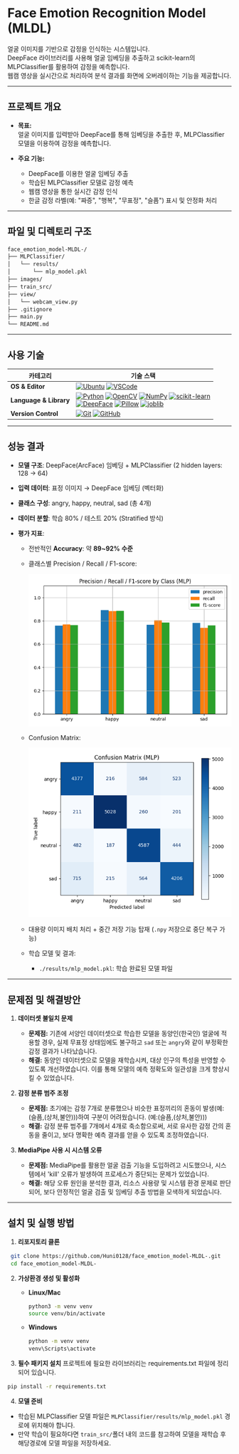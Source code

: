 # Face Emotion Recognition Model (MLDL)

얼굴 이미지를 기반으로 감정을 인식하는 시스템입니다.  
DeepFace 라이브러리를 사용해 얼굴 임베딩을 추출하고 scikit-learn의 MLPClassifier를 활용하여 감정을 예측합니다.  
웹캠 영상을 실시간으로 처리하여 분석 결과를 화면에 오버레이하는 기능을 제공합니다.

---

## 프로젝트 개요

- **목표:**  
  얼굴 이미지를 입력받아 DeepFace를 통해 임베딩을 추출한 후, MLPClassifier 모델을 이용하여 감정을 예측합니다.

- **주요 기능:**  
  - DeepFace를 이용한 얼굴 임베딩 추출  
  - 학습된 MLPClassifier 모델로 감정 예측  
  - 웹캠 영상을 통한 실시간 감정 인식  
  - 한글 감정 라벨(예: "짜증", "행복", "무표정", "슬픔") 표시 및 안정화 처리

---

## 파일 및 디렉토리 구조
```bash
face_emotion_model-MLDL-/
├── MLPClassifier/
│   └── results/
│       └── mlp_model.pkl
├── images/
├── train_src/
├── view/
│   └── webcam_view.py
├── .gitignore
├── main.py
└── README.md
```

---

## 사용 기술
| **카테고리**           | **기술 스택**                                                                                                                                                                                                                                                                                         |
|------------------------|--------------------------------------------------------------------------------------------------------------------------------------------------------------------------------------------------------------------------------------------------------------------------------------------------------|
| **OS & Editor**        | [![Ubuntu](https://img.shields.io/badge/OS-Ubuntu-E95420?style=flat-square&logo=Ubuntu&logoColor=white)](https://ubuntu.com/) [![VSCode](https://img.shields.io/badge/Editor-VSCode-007ACC?style=flat-square&logo=VisualStudioCode&logoColor=white)](https://code.visualstudio.com/)  |
| **Language & Library** | [![Python](https://img.shields.io/badge/Python-3776AB?style=flat-square&logo=Python&logoColor=white)](https://www.python.org/) [![OpenCV](https://img.shields.io/badge/OpenCV-5C3EE8?style=flat-square&logo=OpenCV&logoColor=white)](https://opencv.org/) [![NumPy](https://img.shields.io/badge/NumPy-013243?style=flat-square&logo=NumPy&logoColor=white)](https://numpy.org/) [![scikit-learn](https://img.shields.io/badge/scikit--learn-F7931E?style=flat-square&logo=scikit-learn&logoColor=white)](https://scikit-learn.org/) <br> [![DeepFace](https://img.shields.io/badge/DeepFace-3C3C3C?style=flat-square)](https://github.com/serengil/deepface) [![Pillow](https://img.shields.io/badge/Pillow-ED5C5C?style=flat-square&logo=Pillow&logoColor=white)](https://python-pillow.org/) [![joblib](https://img.shields.io/badge/joblib-4CAF50?style=flat-square)](https://joblib.readthedocs.io/) |
| **Version Control**    | [![Git](https://img.shields.io/badge/Git-F05032?style=flat-square&logo=Git&logoColor=white)](https://git-scm.com/) [![GitHub](https://img.shields.io/badge/GitHub-181717?style=flat-square&logo=GitHub&logoColor=white)](https://github.com/)||

---

## 성능 결과

- **모델 구조**: DeepFace(ArcFace) 임베딩 + MLPClassifier (2 hidden layers: 128 → 64)
- **입력 데이터**: 표정 이미지 → DeepFace 임베딩 (벡터화)
- **클래스 구성**: angry, happy, neutral, sad (총 4개)
- **데이터 분할**: 학습 80% / 테스트 20% (Stratified 방식)

- **평가 지표**:
  - 전반적인 **Accuracy**: 약 **89~92% 수준**
  - 클래스별 Precision / Recall / F1-score:

    <img src="./images/classification_report_bar.png" alt="Classification Report" width="600"/>

  - Confusion Matrix:

    <img src="./images/confusion_matrix.png" alt="Confusion Matrix" width="600"/>

  - 대용량 이미지 배치 처리 + 중간 저장 기능 탑재 (`.npy` 저장으로 중단 복구 가능)
  - 학습 모델 및 결과:
    - `./results/mlp_model.pkl`: 학습 완료된 모델 파일
      
---

## 문제점 및 해결방안

1. **데이터셋 불일치 문제**  
   - **문제점:** 기존에 서양인 데이터셋으로 학습한 모델을 동양인(한국인) 얼굴에 적용할 경우, 실제 무표정 상태임에도 불구하고 `sad` 또는 `angry`와 같이 부정확한 감정 결과가 나타났습니다.  
   - **해결:** 동양인 데이터셋으로 모델을 재학습시켜, 대상 인구의 특성을 반영할 수 있도록 개선하였습니다. 이를 통해 모델의 예측 정확도와 일관성을 크게 향상시킬 수 있었습니다.

2. **감정 분류 범주 조정**  
   - **문제점:** 초기에는 감정 7개로 분류했으나 비슷한 표정끼리의 혼동이 발생(예:(슬픔,(상처,불안)))하여 구분이 어려웠습니다. (예:(슬픔,(상처,불안)))
   - **해결:** 감정 분류 범주를 7개에서 4개로 축소함으로써, 서로 유사한 감정 간의 혼동을 줄이고, 보다 명확한 예측 결과를 얻을 수 있도록 조정하였습니다.

3. **MediaPipe 사용 시 시스템 오류**  
   - **문제점:** MediaPipe를 활용한 얼굴 검출 기능을 도입하려고 시도했으나, 시스템에서 'kill' 오류가 발생하여 프로세스가 중단되는 문제가 있었습니다.  
   - **해결:** 해당 오류 원인을 분석한 결과, 리소스 사용량 및 시스템 환경 문제로 판단되어, 보다 안정적인 얼굴 검출 및 임베딩 추출 방법을 모색하게 되었습니다.

---

## 설치 및 실행 방법

1. **리포지토리 클론**
   
  ```bash
   git clone https://github.com/Huni0128/face_emotion_model-MLDL-.git
   cd face_emotion_model-MLDL-
   ```
2. **가상환경 생성 및 활성화**

   - **Linux/Mac**
     ```bash
     python3 -m venv venv
     source venv/bin/activate
     ```
   - **Windows**
     ```bash
     python -m venv venv
     venv\Scripts\activate
     ```
3. **필수 패키지 설치**
  프로젝트에 필요한 라이브러리는 requirements.txt 파일에 정리되어 있습니다.
  ```bash
  pip install -r requirements.txt
  ```
4. **모델 준비**
  - 학습된 MLPClassifier 모델 파일은 `MLPClassifier/results/mlp_model.pkl` 경로에 위치해야 합니다.
  - 만약 학습이 필요하다면 `train_src/`폴더 내의 코드를 참고하여 모델을 재학습 후 해당경로에 모델 파일을 저장하세요.


